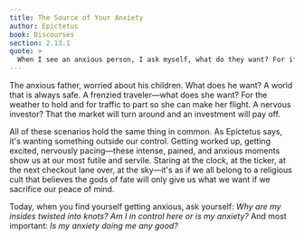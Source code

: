 ```yaml
---
title: The Source of Your Anxiety
author: Epictetus
book: Discourses
section: 2.13.1
quote: >
  When I see an anxious person, I ask myself, what do they want? For if a person wan't wanting something outside of their own control, why would they be stricken by anxiety?
---
```


The anxious father, worried about his children. What does he want? A world that is always safe. A frenzied traveler—what does she want? For the weather to hold and for traffic to part so she can make her flight. A nervous investor? That the market will turn around and an investment will pay off.

All of these scenarios hold the same thing in common. As Epictetus says, it's wanting something outside our control. Getting worked up, getting excited, nervously pacing—these intense, pained, and anxious moments show us at our most futile and servile. Staring at the clock, at the ticker, at the next checkout lane over, at the sky—it's as if we all belong to a religious cult that believes the gods of fate will only give us what we want if we sacrifice our peace of mind.

Today, when you find yourself getting anxious, ask yourself: _Why are my insides twisted into knots? Am I in control here or is my anxiety?_ And most important: _Is my anxiety doing me any good?_
